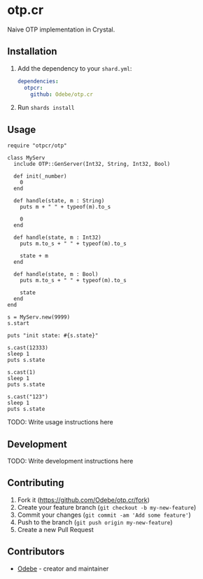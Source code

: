 # otp.cr

Naive OTP implementation in Crystal.

## Installation

1. Add the dependency to your `shard.yml`:

   ```yaml
   dependencies:
     otpcr:
       github: Odebe/otp.cr
   ```

2. Run `shards install`

## Usage

```crystal
require "otpcr/otp"

class MyServ
  include OTP::GenServer(Int32, String, Int32, Bool)
  
  def init(_number)
    0
  end

  def handle(state, m : String)
    puts m + " " + typeof(m).to_s
    
    0
  end

  def handle(state, m : Int32)
    puts m.to_s + " " + typeof(m).to_s

    state + m
  end

  def handle(state, m : Bool)
    puts m.to_s + " " + typeof(m).to_s
    
    state
  end
end

s = MyServ.new(9999)
s.start

puts "init state: #{s.state}"

s.cast(12333)
sleep 1
puts s.state

s.cast(1)
sleep 1
puts s.state

s.cast("123")
sleep 1
puts s.state
```

TODO: Write usage instructions here

## Development

TODO: Write development instructions here

## Contributing

1. Fork it (<https://github.com/Odebe/otp.cr/fork>)
2. Create your feature branch (`git checkout -b my-new-feature`)
3. Commit your changes (`git commit -am 'Add some feature'`)
4. Push to the branch (`git push origin my-new-feature`)
5. Create a new Pull Request

## Contributors

- [Odebe](https://github.com/Odebe) - creator and maintainer
